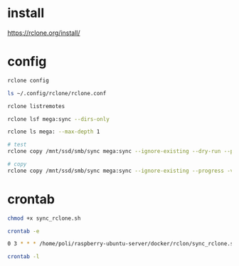 # install

https://rclone.org/install/

# config

```sh
rclone config

ls ~/.config/rclone/rclone.conf

rclone listremotes

rclone lsf mega:sync --dirs-only

rclone ls mega: --max-depth 1

# test
rclone copy /mnt/ssd/smb/sync mega:sync --ignore-existing --dry-run --progress -vv

# copy
rclone copy /mnt/ssd/smb/sync mega:sync --ignore-existing --progress -vv
```

# crontab

```sh
chmod +x sync_rclone.sh

crontab -e

0 3 * * * /home/poli/raspberry-ubuntu-server/docker/rclon/sync_rclone.sh

crontab -l
```
